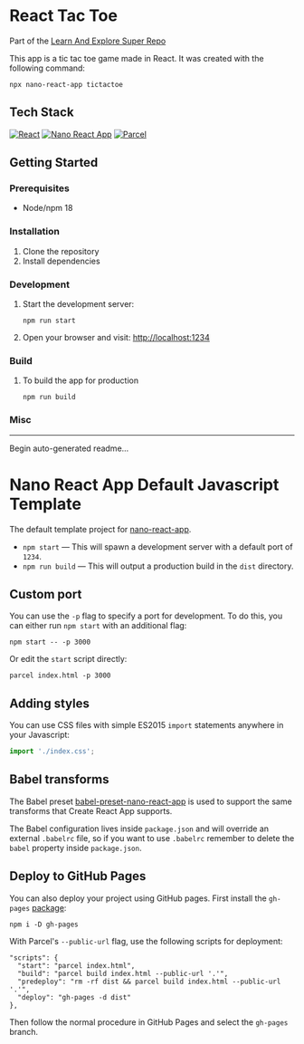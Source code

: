 # React Tac Toe

Part of the [Learn And Explore Super Repo](https://github.com/constalexander/learn-and-explore-super-repo)

This app is a tic tac toe game made in React. It was created with the following command:

```shell
npx nano-react-app tictactoe
```

## Tech Stack

[![React](https://img.shields.io/badge/React-16-gray?style=plastic&logo=react)]()
[![Nano React App](https://img.shields.io/badge/Nano_React_App-0.1-gray?style=plastic)](https://github.com/adrianmcli/nano-react-app)
[![Parcel](https://img.shields.io/badge/Parcel-2-gray?style=plastic)]()


## Getting Started

### Prerequisites

- Node/npm 18

### Installation

1. Clone the repository
2. Install dependencies

### Development

1. Start the development server:
   ```shell
   npm run start
   ```
2. Open your browser and visit: [http://localhost:1234](http://localhost:1234)

### Build

1. To build the app for production
   ```shell
   npm run build
   ```

### Misc


---

Begin auto-generated readme...


# Nano React App Default Javascript Template

The default template project for [nano-react-app](https://github.com/adrianmcli/nano-react-app).

- `npm start` — This will spawn a development server with a default port of `1234`.
- `npm run build` — This will output a production build in the `dist` directory.

## Custom port

You can use the `-p` flag to specify a port for development. To do this, you can either run `npm start` with an additional flag:

```
npm start -- -p 3000
```

Or edit the `start` script directly:

```
parcel index.html -p 3000
```

## Adding styles

You can use CSS files with simple ES2015 `import` statements anywhere in your Javascript:

```js
import './index.css';
```

## Babel transforms

The Babel preset [babel-preset-nano-react-app](https://github.com/nano-react-app/babel-preset-nano-react-app) is used to support the same transforms that Create React App supports.

The Babel configuration lives inside `package.json` and will override an external `.babelrc` file, so if you want to use `.babelrc` remember to delete the `babel` property inside `package.json`.

## Deploy to GitHub Pages

You can also deploy your project using GitHub pages.
First install the `gh-pages` [package](https://github.com/tschaub/gh-pages):

`npm i -D gh-pages`

With Parcel's `--public-url` flag, use the following scripts for deployment:

```
"scripts": {
  "start": "parcel index.html",
  "build": "parcel build index.html --public-url '.'",
  "predeploy": "rm -rf dist && parcel build index.html --public-url '.'",
  "deploy": "gh-pages -d dist"
},
```

Then follow the normal procedure in GitHub Pages and select the `gh-pages` branch.
